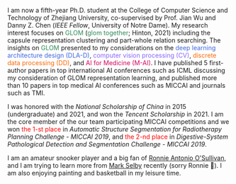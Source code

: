 I am now a fifth-year Ph.D. student at the College of Computer Science and Technology of Zhejiang University, co-supervised by Prof. Jian Wu and Danny Z. Chen (*IEEE Fellow*, University of Notre Dame). My research interest focuses on <span style="color:SeaGreen">GLOM</span> (<span style="color:SeaGreen">glom together</span>; Hinton, 2021) including the capsule representation clustering and part-whole relation searching. The insights on <span style="color:SeaGreen">GLOM</span> presented to my considerations on the <span style="color:RoyalBlue">deep learning architecture design (DLA-D)</span>, <span style="color:#8866FF;">computer vision processing (CV)</span>, <span style="color:#FC6A03;">discrete data processing (DD)</span>, and <span style="color:#D70761;">AI for Medicine (M-AI)</span>. I have published 5 first-author papers in top international AI conferences such as ICML discussing my consideration of GLOM representation learning, and published more than 10 papers in top medical AI conferences such as MICCAI and journals such as TMI.

I was honored with the *National Scholarship of China* in 2015 (undergraduate) and 2021, and won the *Tencent Scholarship* in 2021. I am the core member of the our team participating MICCAI competitions and we won <span style="color:red">the 1-st place</span> in *Automatic Structure Segmentation for Radiotherapy Planning Challenge - MICCAI 2019*, and <span style="color:red">the 2-nd place</span> in *Digestive-System Pathological Detection and Segmentation Challenge - MICCAI 2019*.

I am an amateur snooker player and a big fan of [Ronnie Antonio O'Sullivan](https://en.wikipedia.org/wiki/Ronnie_O%27Sullivan), and I am trying to learn more from [Mark Selby](https://en.wikipedia.org/wiki/Mark_Selby) recently (sorry Ronnie 🤣). I am also enjoying painting and basketball in my leisure time.
